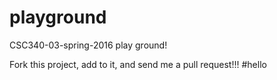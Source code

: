 # playground
CSC340-03-spring-2016 play ground!

Fork this project, add to it, and send me a pull request!!!
#hello
